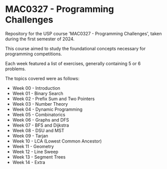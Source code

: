 # MAC0327 - Programming Challenges
Repository for the USP course 'MAC0327 - Programming Challenges', taken during the first semester of 2024.

This course aimed to study the foundational concepts necessary for programming competitions.

Each week featured a list of exercises, generally containing 5 or 6 problems.

The topics covered were as follows:

 - Week 00 - Introduction
 - Week 01 - Binary Search
 - Week 02 - Prefix Sum and Two Pointers
 - Week 03 - Number Theory
 - Week 04 - Dynamic Programming
 - Week 05 - Combinatorics
 - Week 06 - Graphs and DFS
 - Week 07 - BFS and Dijkstra
 - Week 08 - DSU and MST
 - Week 09 - Tarjan
 - Week 10 - LCA (Lowest Common Ancestor)
 - Week 11 - Geometry
 - Week 12 - Line Sweep
 - Week 13 - Segment Trees
 - Week 14 - Extra
